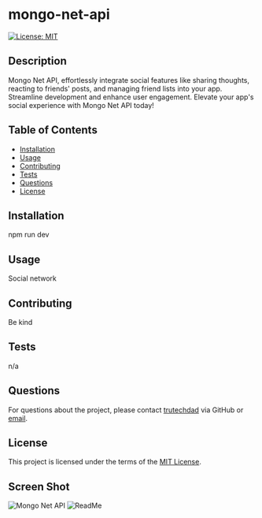 # mongo-net-api

[![License: MIT](https://img.shields.io/badge/license-MIT-blue)](https://opensource.org/licenses/MIT)

## Description

Mongo Net API, effortlessly integrate social features like sharing thoughts, reacting to friends' posts, and managing friend lists into your app. Streamline development and enhance user engagement. Elevate your app's social experience with Mongo Net API today!

## Table of Contents

- [Installation](#installation)
- [Usage](#usage)
- [Contributing](#contributing)
- [Tests](#tests)
- [Questions](#questions)
- [License](#license)

## Installation

npm run dev

## Usage

Social network

## Contributing

Be kind

## Tests

n/a

## Questions

For questions about the project, please contact [trutechdad](https://github.com/trutechdad) via GitHub or [email](mailto:Phambrown@carolina.rr.com).

## License

This project is licensed under the terms of the [MIT License](https://opensource.org/licenses/MIT).

## Screen Shot

![Mongo Net API](./screenshots/Readme_gen.png)
![ReadMe](./screenshots/generated-readme.png)
